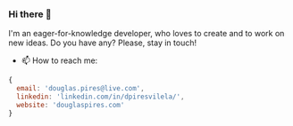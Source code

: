 ### Hi there 👋

I'm an eager-for-knowledge developer, who loves to create and to work on new ideas. Do you have any? Please, stay in touch!

- 📫 How to reach me:
```javascript
{
  email: 'douglas.pires@live.com',
  linkedin: 'linkedin.com/in/dpiresvilela/',
  website: 'douglaspires.com'
}
```

